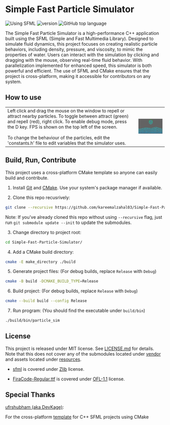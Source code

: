 # Simple Fast Particle Simulator

![Using SFML](https://img.shields.io/badge/using-SFML-green)
![version](https://img.shields.io/badge/version-0.1.0-orange)
![GitHub top language](https://img.shields.io/github/languages/top/kareemalzahal03/Simple-Fast-Particle-Sim)

The Simple Fast Particle Simulator is a high-performance C++ application built using the SFML (Simple and Fast Multimedia Library). Designed to simulate fluid dynamics, this project focuses on creating realistic particle behaviors, including density, pressure, and viscosity, to mimic the properties of water. Users can interact with the simulation by clicking and dragging with the mouse, observing real-time fluid behavior. With parallelization implemented for enhanced speed, this simulator is both powerful and efficient. The use of SFML and CMake ensures that the project is cross-platform, making it accessible for contributors on any system.

## How to use

<table>
  <tr>
    <td width=400>
      Left click and drag the mouse on the window to repell or attract nearby particles. To toggle between attract (green) and repell (red), right click. To enable debug mode, press the D key. FPS is shown on the top left of the screen. 
      <br><br>To change the behaviour of the particles, edit the 'constants.h' file to edit variables that the simulator uses.
    </td>
    <td><img src="resources/img1.png" alt="Simple Fast Particle Simulator" width="400"/></td>
  </tr>
</table>

## Build, Run, Contribute

This project uses a cross-platform CMake template so anyone can easily build and contribute.

1. Install [Git](https://github.com/git-guides/install-git) and [CMake](https://cmake.org/download/). Use your system's package manager if available.

2. Clone this repo recusrively:

```bash
git clone --recursive https://github.com/kareemalzahal03/Simple-Fast-Particle-Simulator.git
```

Note: If you've already cloned this repo without using `--recursive` flag, just run `git submodule update --init` to update the submodules.

3. Change directory to project root:

```bash
cd Simple-Fast-Particle-Simulator/
```

4. Add a CMake build directory:

```bash
cmake -E make_directory ./build
```

5. Generate project files: (For debug builds, replace `Release` with `Debug`)

```bash
cmake -B build -DCMAKE_BUILD_TYPE=Release
```

6. Build project: (For debug builds, replace `Release` with `Debug`)

```bash
cmake --build build --config Release
```

7. Run program: (You should find the executable under `build/bin`)

```bash
./build/bin/particle_sim
```

## License

This project is released under MIT license. See [LICENSE.md](LICENSE.md) for details. Note that this does not cover any of the submodules located under [vendor](vendors/) and assets located under [resources](resources/).

- [sfml](vendors/sfml/) is covered under [Zlib](vendors/sfml/license.md) license.

- [FiraCode-Regular.ttf](resourcs/FiraCode-Regular.ttf) is covered under [OFL-1.1](https://github.com/tonsky/FiraCode/blob/master/LICENSE) license.

## Special Thanks

[ufrshubham (aka DevKage)](https://github.com/ufrshubham):

For the cross-platform [template](https://github.com/ufrshubham/sfml-project-template) for C++ SFML projects using CMake
